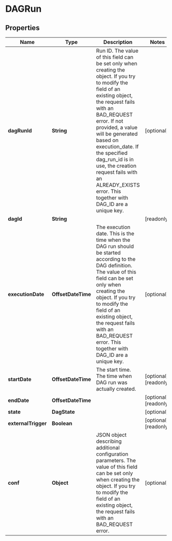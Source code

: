 

# DAGRun


## Properties

Name | Type | Description | Notes
------------ | ------------- | ------------- | -------------
**dagRunId** | **String** | Run ID.  The value of this field can be set only when creating the object. If you try to modify the field of an existing object, the request fails with an BAD_REQUEST error.  If not provided, a value will be generated based on execution_date.  If the specified dag_run_id is in use, the creation request fails with an ALREADY_EXISTS error.  This together with DAG_ID are a unique key.  |  [optional]
**dagId** | **String** |  |  [readonly]
**executionDate** | **OffsetDateTime** | The execution date. This is the time when the DAG run should be started according to the DAG definition. The value of this field can be set only when creating the object. If you try to modify the field of an existing object, the request fails with an BAD_REQUEST error. This together with DAG_ID are a unique key.  |  [optional]
**startDate** | **OffsetDateTime** | The start time. The time when DAG run was actually created.  |  [optional] [readonly]
**endDate** | **OffsetDateTime** |  |  [optional] [readonly]
**state** | **DagState** |  |  [optional]
**externalTrigger** | **Boolean** |  |  [optional] [readonly]
**conf** | **Object** | JSON object describing additional configuration parameters.  The value of this field can be set only when creating the object. If you try to modify the field of an existing object, the request fails with an BAD_REQUEST error.  |  [optional]



